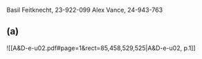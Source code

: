 
Basil Feitknecht, 23-922-099
Alex Vance, 24-943-763



## (a)
![[A&D-e-u02.pdf#page=1&rect=85,458,529,525|A&D-e-u02, p.1]]
